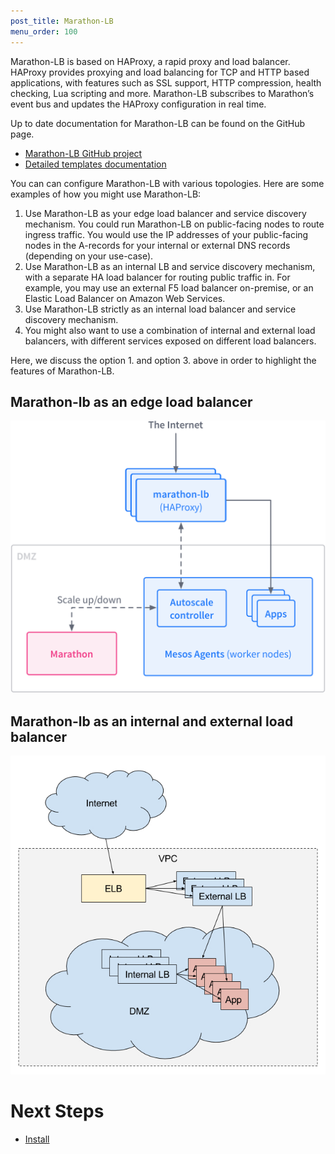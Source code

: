 ```yaml
---
post_title: Marathon-LB
menu_order: 100
---
```


Marathon-LB is based on HAProxy, a rapid proxy and load balancer. HAProxy provides proxying and load balancing for TCP and HTTP based applications, with features such as SSL support, HTTP compression, health checking, Lua scripting and more. Marathon-LB subscribes to Marathon’s event bus and updates the HAProxy configuration in real time.

Up to date documentation for Marathon-LB can be found on the GitHub page.

 * [Marathon-LB GitHub project][1]
 * [Detailed templates documentation][2]

You can can configure Marathon-LB with various topologies. Here are some examples of how you might use Marathon-LB:

1. Use Marathon-LB as your edge load balancer and service discovery mechanism. You could run Marathon-LB on public-facing nodes to route ingress traffic. You would use the IP addresses of your public-facing nodes in the A-records for your internal or external DNS records (depending on your use-case).
2. Use Marathon-LB as an internal LB and service discovery mechanism, with a separate HA load balancer for routing public traffic in. For example, you may use an external F5 load balancer on-premise, or an Elastic Load Balancer on Amazon Web Services.
3. Use Marathon-LB strictly as an internal load balancer and service discovery mechanism.
4. You might also want to use a combination of internal and external load balancers, with different services exposed on different load balancers.

Here, we discuss the option 1. and option 3. above in order to highlight the features of Marathon-LB.

## Marathon-lb as an edge load balancer

![lb1](img/lb1.png)

## Marathon-lb as an internal and external load balancer

![lb7](img/lb7.jpg)


# Next Steps

- [Install](/docs/1.8/usage/service-discovery/marathon-lb/usage/)

[1]: https://github.com/mesosphere/marathon-lb
[2]: https://github.com/mesosphere/marathon-lb/blob/master/Longhelp.md#templates
